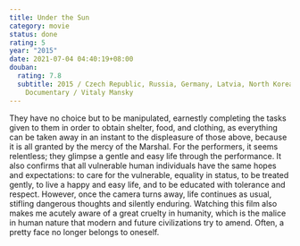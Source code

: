 ```yaml
---
title: Under the Sun
category: movie
status: done
rating: 5
year: "2015"
date: 2021-07-04 04:40:19+08:00
douban:
  rating: 7.8
  subtitle: 2015 / Czech Republic, Russia, Germany, Latvia, North Korea /
    Documentary / Vitaly Mansky
---
```


They have no choice but to be manipulated, earnestly completing the tasks given to them in order to obtain shelter, food, and clothing, as everything can be taken away in an instant to the displeasure of those above, because it is all granted by the mercy of the Marshal. For the performers, it seems relentless; they glimpse a gentle and easy life through the performance. It also confirms that all vulnerable human individuals have the same hopes and expectations: to care for the vulnerable, equality in status, to be treated gently, to live a happy and easy life, and to be educated with tolerance and respect. However, once the camera turns away, life continues as usual, stifling dangerous thoughts and silently enduring. Watching this film also makes me acutely aware of a great cruelty in humanity, which is the malice in human nature that modern and future civilizations try to amend. Often, a pretty face no longer belongs to oneself.
